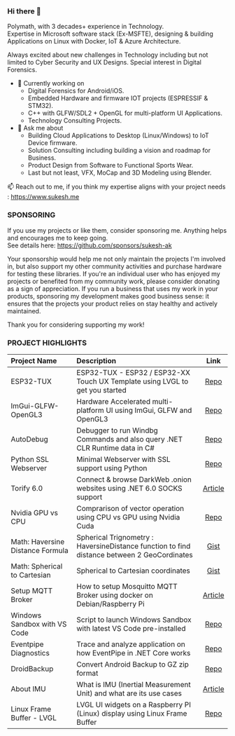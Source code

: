 ### Hi there 👋
Polymath, with 3 decades+ experience in Technology.   
Expertise in Microsoft software stack (Ex-MSFTE), designing & building Applications on Linux with Docker, IoT & Azure Architecture. 

Always excited about new challenges in Technology including but not limited to Cyber Security and UX Designs. Special interest in Digital Forensics. 
- 🔭 Currently working on 
  - Digital Forensics for Android/iOS. 
  - Embedded Hardware and firmware IOT projects (ESPRESSIF & STM32).
  - C++ with GLFW/SDL2 + OpenGL for multi-platform UI Applications.
  - Technology Consulting Projects.
- 💬 Ask me about 
	- Building Cloud Applications to Desktop (Linux/Windows) to IoT Device firmware.
	- Solution Consulting including building a vision and roadmap for Business.
	- Product Design from Software to Functional Sports Wear.
	- Last but not least, VFX, MoCap and 3D Modeling using Blender.

📫 Reach out to me, if you think my expertise aligns with your project needs : https://www.sukesh.me

### SPONSORING
If you use my projects or like them, consider sponsoring me. Anything helps and encourages me to keep going.  
See details here: https://github.com/sponsors/sukesh-ak  

Your sponsorship would help me not only maintain the projects I'm involved in, but also support my other community activities and purchase hardware for testing these libraries. If you're an individual user who has enjoyed my projects or benefited from my community work, please consider donating as a sign of appreciation. If you run a business that uses my work in your products, sponsoring my development makes good business sense: it ensures that the projects your product relies on stay healthy and actively maintained.

Thank you for considering supporting my work!

### PROJECT HIGHLIGHTS


| Project Name   | Description  | Link 
|:---------  |:-----------|:----------:
|ESP32-TUX|ESP32-TUX - ESP32 / ESP32-XX Touch UX Template using LVGL to get you started|[Repo](https://github.com/sukesh-ak/ESP32-TUX)
|ImGui-GLFW-OpenGL3|Hardware Accelerated multi-platform UI using ImGui, GLFW and OpenGL3|[Repo](https://github.com/sukesh-ak/ImGui-GLFW-OpenGL3)
|AutoDebug|Debugger to run Windbg Commands and also query .NET CLR Runtime data in C#|[Repo](https://github.com/sukesh-ak/AutoDebug)
|Python SSL Webserver|Minimal Webserver with SSL support using Python|[Repo](https://github.com/sukesh-ak/pythonwsssl)
|Torify 6.0|Connect & browse DarkWeb .onion websites using .NET 6.0 SOCKS support|[Article](https://sukesh.me/2021/08/22/how-to-browse-darkweb-using-net-6/)
|Nvidia GPU vs CPU|Comprarison of vector operation using CPU vs GPU using Nvidia Cuda|[Repo](https://github.com/sukesh-ak/Nvidia-GPU-vs-CPU)
|Math: Haversine Distance Formula|Spherical Trignometry : HaversineDistance function to find distance between 2 GeoCordinates|[Gist](https://gist.github.com/sukesh-ak/75154f27e3027e625bff1a5312c5dbc6)
|Math: Spherical to Cartesian|Spherical to Cartesian coordinates|[Gist](https://gist.github.com/sukesh-ak/fcdf69570f44616fd0f66bcf4052a026)
|Setup MQTT Broker|How to setup Mosquitto MQTT Broker using docker on Debian/Raspberry Pi|[Article](https://github.com/sukesh-ak/setup-mosquitto-with-docker)
|Windows Sandbox with VS Code|Script to launch Windows Sandbox with latest VS Code pre-installed|[Repo](https://github.com/sukesh-ak/Windows-Sandbox-with-VSCODE)|Tor Proxy|Tor Proxy as a docker container|[Repo](https://github.com/sukesh-ak/torproxy)
|Eventpipe Diagnostics|Trace and analyze application on how EventPipe in .NET Core works|[Repo](https://github.com/sukesh-ak/EventPipe-Diagnostics)
|DroidBackup|Convert Android Backup to GZ zip format|[Repo](https://github.com/sukesh-ak/DroidBackup)
|About IMU|What is IMU (Inertial Measurement Unit) and what are its use cases|[Article](https://sukesh.me/2020/06/17/what-is-imu-and-what-are-its-use-cases/)
|Linux Frame Buffer - LVGL|LVGL UI widgets on a Raspberry PI (Linux) display using Linux Frame Buffer|[Repo](https://github.com/sukesh-ak/Linux-LVGL-Frame-Buffer)



